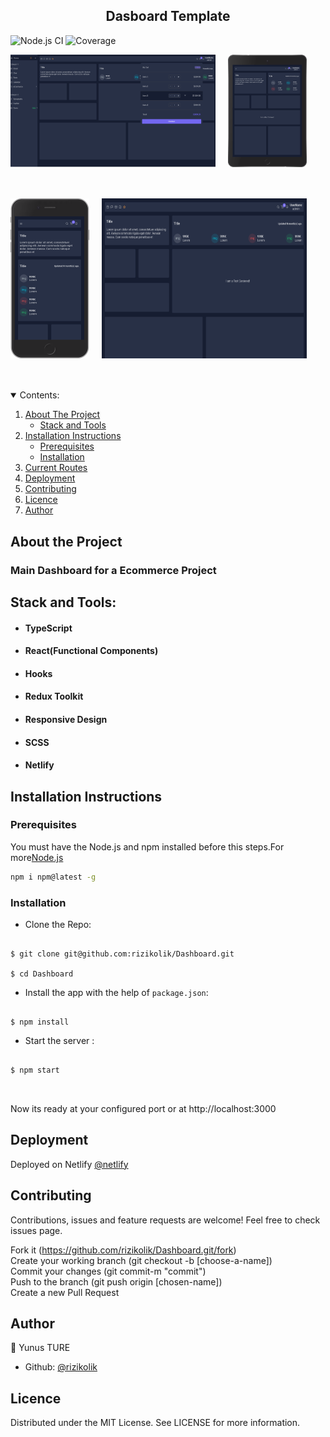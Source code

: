 <h2  align="center">Dasboard Template</h2>

![Node.js CI](https://github.com/rizikolik/dashboard/workflows/build%20CI/badge.svg)
![Coverage](https://raw.githubusercontent.com/rizikolik/dashboard/badges/master/test-coverage.svg)
<br>

<p style="display:flex;flex-direction:row;margin-bottom:50px">
<img alt="main" src="./src/assets/1.png"  width="65%" height="auto" style="margin-right:20px"/>
<img alt="main" src="./src/assets/2.png" width="25%" height="auto" style="margin-right:20px"/>

</p>
<p style="display:flex;flex-direction:row;margin-bottom:50px">
<img alt="main" src="./src/assets/3.png"  width="25%" min-height="300px" style="margin-right:20px"/>
<img alt="main" src="./src/assets/4.png" width="65%" min-height="300px"/>

</p>

<details open="open">
  <summary>Contents:</summary>
  <ol>
    <li>
      <a href="#about-the-project">About The Project</a>
      <ul>
       <li><a href="#stack-and-tools">Stack and Tools</a></li>
      </ul>
    </li>
    <li>
      <a href="#installation-instructions">Installation Instructions</a>
      <ul>
        <li><a href="#prerequisites">Prerequisites</a></li>
        <li><a href="#installation">Installation</a></li>
      </ul>
    </li>
    <li><a href="#current-routes">Current Routes</a></li>
      <li><a href="#deployment">Deployment</a></li>
    <li><a href="#contributing">Contributing</a></li>
    <li><a href="#licence">Licence</a></li>
    <li><a href="#author">Author</a></li>
  </ol>
</details>

## About the Project

### Main Dashboard for a Ecommerce Project

## Stack and Tools:

- #### TypeScript
- #### React(Functional Components)
- #### Hooks
- #### Redux Toolkit
- #### Responsive Design
- #### SCSS
- #### Netlify

## Installation Instructions

### Prerequisites

You must have the Node.js and npm installed before this steps.For more[Node.js](https://nodejs.org/en/download/)

```sh
npm i npm@latest -g
```

### Installation

- Clone the Repo:

```

$ git clone git@github.com:rizikolik/Dashboard.git

$ cd Dashboard

```

- Install the app with the help of `package.json`:

```

$ npm install

```

- Start the server :

```

$ npm start



```

Now its ready at your configured port or at http://localhost:3000

## Deployment

Deployed on Netlify [@netlify](https://dashboard-app-ecommerce.netlify.app/)

## Contributing

Contributions, issues and feature requests are welcome!
Feel free to check issues page.

Fork it (https://github.com/rizikolik/Dashboard.git/fork) <br>
Create your working branch (git checkout -b [choose-a-name]) <br>
Commit your changes (git commit-m "commit") <br>
Push to the branch (git push origin [chosen-name]) <br>
Create a new Pull Request

## Author

👤 Yunus TURE

- Github: [@rizikolik](https://github.com/rizikolik)

## Licence

Distributed under the MIT License. See LICENSE for more information.
